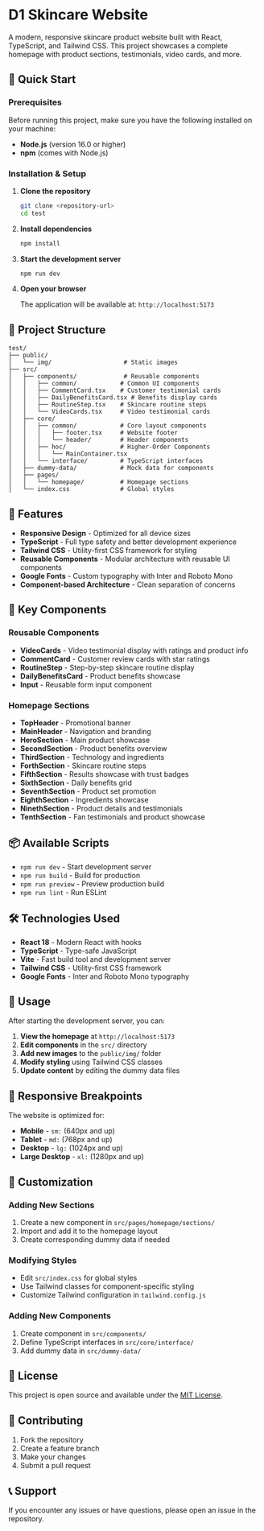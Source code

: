 # D1 Skincare Website

A modern, responsive skincare product website built with React, TypeScript, and Tailwind CSS. This project showcases a complete homepage with product sections, testimonials, video cards, and more.

## 🚀 Quick Start

### Prerequisites

Before running this project, make sure you have the following installed on your machine:

- **Node.js** (version 16.0 or higher)
- **npm** (comes with Node.js)

### Installation & Setup

1. **Clone the repository**
   ```bash
   git clone <repository-url>
   cd test
   ```

2. **Install dependencies**
   ```bash
   npm install
   ```

3. **Start the development server**
   ```bash
   npm run dev
   ```

4. **Open your browser**
   
   The application will be available at: `http://localhost:5173`

## 📁 Project Structure

```
test/
├── public/
│   └── img/                    # Static images
├── src/
│   ├── components/             # Reusable components
│   │   ├── common/            # Common UI components
│   │   ├── CommentCard.tsx    # Customer testimonial cards
│   │   ├── DailyBenefitsCard.tsx # Benefits display cards
│   │   ├── RoutineStep.tsx    # Skincare routine steps
│   │   └── VideoCards.tsx     # Video testimonial cards
│   ├── core/
│   │   ├── common/            # Core layout components
│   │   │   ├── footer.tsx     # Website footer
│   │   │   └── header/        # Header components
│   │   ├── hoc/               # Higher-Order Components
│   │   │   └── MainContainer.tsx
│   │   └── interface/         # TypeScript interfaces
│   ├── dummy-data/            # Mock data for components
│   ├── pages/
│   │   └── homepage/          # Homepage sections
│   └── index.css              # Global styles
```

## 🎨 Features

- **Responsive Design** - Optimized for all device sizes
- **TypeScript** - Full type safety and better development experience
- **Tailwind CSS** - Utility-first CSS framework for styling
- **Reusable Components** - Modular architecture with reusable UI components
- **Google Fonts** - Custom typography with Inter and Roboto Mono
- **Component-based Architecture** - Clean separation of concerns

## 🧩 Key Components

### Reusable Components
- **VideoCards** - Video testimonial display with ratings and product info
- **CommentCard** - Customer review cards with star ratings
- **RoutineStep** - Step-by-step skincare routine display
- **DailyBenefitsCard** - Product benefits showcase
- **Input** - Reusable form input component

### Homepage Sections
- **TopHeader** - Promotional banner
- **MainHeader** - Navigation and branding
- **HeroSection** - Main product showcase
- **SecondSection** - Product benefits overview
- **ThirdSection** - Technology and ingredients
- **ForthSection** - Skincare routine steps
- **FifthSection** - Results showcase with trust badges
- **SixthSection** - Daily benefits grid
- **SeventhSection** - Product set promotion
- **EighthSection** - Ingredients showcase
- **NinethSection** - Product details and testimonials
- **TenthSection** - Fan testimonials and product showcase

## 📦 Available Scripts

- `npm run dev` - Start development server
- `npm run build` - Build for production
- `npm run preview` - Preview production build
- `npm run lint` - Run ESLint

## 🛠️ Technologies Used

- **React 18** - Modern React with hooks
- **TypeScript** - Type-safe JavaScript
- **Vite** - Fast build tool and development server
- **Tailwind CSS** - Utility-first CSS framework
- **Google Fonts** - Inter and Roboto Mono typography

## 🎯 Usage

After starting the development server, you can:

1. **View the homepage** at `http://localhost:5173`
2. **Edit components** in the `src/` directory
3. **Add new images** to the `public/img/` folder
4. **Modify styling** using Tailwind CSS classes
5. **Update content** by editing the dummy data files

## 📱 Responsive Breakpoints

The website is optimized for:
- **Mobile** - `sm:` (640px and up)
- **Tablet** - `md:` (768px and up)
- **Desktop** - `lg:` (1024px and up)
- **Large Desktop** - `xl:` (1280px and up)

## 🔧 Customization

### Adding New Sections
1. Create a new component in `src/pages/homepage/sections/`
2. Import and add it to the homepage layout
3. Create corresponding dummy data if needed

### Modifying Styles
- Edit `src/index.css` for global styles
- Use Tailwind classes for component-specific styling
- Customize Tailwind configuration in `tailwind.config.js`

### Adding New Components
1. Create component in `src/components/`
2. Define TypeScript interfaces in `src/core/interface/`
3. Add dummy data in `src/dummy-data/`

## 📄 License

This project is open source and available under the [MIT License](LICENSE).

## 🤝 Contributing

1. Fork the repository
2. Create a feature branch
3. Make your changes
4. Submit a pull request

## 📞 Support

If you encounter any issues or have questions, please open an issue in the repository.
